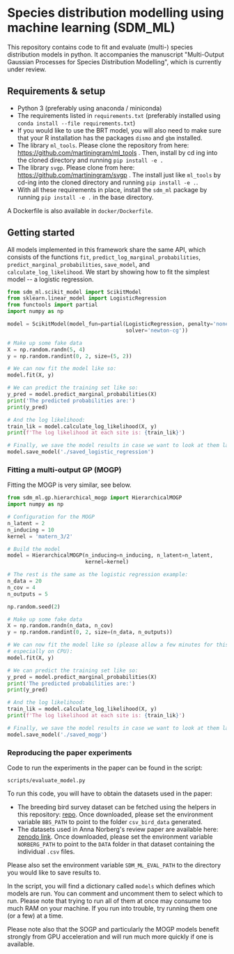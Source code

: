 # Species distribution modelling using machine learning (SDM_ML)

This repository contains code to fit and evaluate (multi-) species distribution
models in python. It accompanies the manuscript "Multi-Output Gaussian Processes
for Species Distribution Modelling", which is currently under review.

## Requirements & setup

* Python 3 (preferably using anaconda / miniconda)
* The requirements listed in `requirements.txt` (preferably installed using
  `conda install --file requirements.txt`)
* If you would like to use the BRT model, you will also need to make sure that
  your R installation has the packages `dismo` and `gbm` installed.
* The library `ml_tools`. Please clone the repository from here:
  https://github.com/martiningram/ml_tools . Then, install by cd ing into the
  cloned directory and running `pip install -e .`
* The library `svgp`. Please clone from here:
  https://github.com/martiningram/svgp . The install just like `ml_tools` by
  cd-ing into the cloned directory and running `pip install -e .`.
* With all these requirements in place, install the `sdm_ml` package by running
  `pip install -e .` in the base directory.
  
A Dockerfile is also available in `docker/Dockerfile`.

## Getting started

All models implemented in this framework share the same API, which consists of
the functions `fit`, `predict_log_marginal_probabilities`,
`predict_marginal_probabilities`, `save_model`, and `calculate_log_likelihood`.
We start by showing how to fit the simplest model -- a logistic regression.

```python
from sdm_ml.scikit_model import ScikitModel
from sklearn.linear_model import LogisticRegression
from functools import partial
import numpy as np

model = ScikitModel(model_fun=partial(LogisticRegression, penalty='none',
                                      solver='newton-cg'))

# Make up some fake data
X = np.random.randn(5, 4)
y = np.random.randint(0, 2, size=(5, 2))

# We can now fit the model like so:
model.fit(X, y)

# We can predict the training set like so:
y_pred = model.predict_marginal_probabilities(X)
print('The predicted probabilities are:')
print(y_pred)

# And the log likelihood:
train_lik = model.calculate_log_likelihood(X, y)
print(f'The log likelihood at each site is: {train_lik}')

# Finally, we save the model results in case we want to look at them later
model.save_model('./saved_logistic_regression')
```

### Fitting a multi-output GP (MOGP)

Fitting the MOGP is very similar, see below.

```python
from sdm_ml.gp.hierarchical_mogp import HierarchicalMOGP
import numpy as np

# Configuration for the MOGP
n_latent = 2
n_inducing = 10
kernel = 'matern_3/2'

# Build the model
model = HierarchicalMOGP(n_inducing=n_inducing, n_latent=n_latent,
                         kernel=kernel)

# The rest is the same as the logistic regression example:
n_data = 20
n_cov = 4
n_outputs = 5

np.random.seed(2)

# Make up some fake data
X = np.random.randn(n_data, n_cov)
y = np.random.randint(0, 2, size=(n_data, n_outputs))

# We can now fit the model like so (please allow a few minutes for this,
# especially on CPU):
model.fit(X, y)

# We can predict the training set like so:
y_pred = model.predict_marginal_probabilities(X)
print('The predicted probabilities are:')
print(y_pred)

# And the log likelihood:
train_lik = model.calculate_log_likelihood(X, y)
print(f'The log likelihood at each site is: {train_lik}')

# Finally, we save the model results in case we want to look at them later
model.save_model('./saved_mogp')
```

### Reproducing the paper experiments

Code to run the experiments in the paper can be found in the script:

`scripts/evaluate_model.py`

To run this code, you will have to obtain the datasets used in the paper:

* The breeding bird survey dataset can be fetched using the helpers in this
  repository: [repo](https://github.com/martiningram/bbs_bird_mistnet_split).
  Once downloaded, please set the environment variable `BBS_PATH` to point to
  the folder `csv_bird_data` generated.
* The datasets used in Anna Norberg's review paper are available here: [zenodo
  link](https://zenodo.org/record/2637812#.XeSjab9S-u4). Once downloaded, please
  set the environment variable `NORBERG_PATH` to point to the `DATA` folder in
  that dataset containing the individual `.csv` files.

Please also set the environment variable `SDM_ML_EVAL_PATH` to the directory you
would like to save results to.

In the script, you will find a dictionary called `models` which defines which
models are run. You can comment and uncomment them to select which to run.
Please note that trying to run all of them at once may consume too much RAM on
your machine. If you run into trouble, try running them one (or a few) at a
time.

Please note also that the SOGP and particularly the MOGP models benefit strongly
from GPU acceleration and will run much more quickly if one is available.
